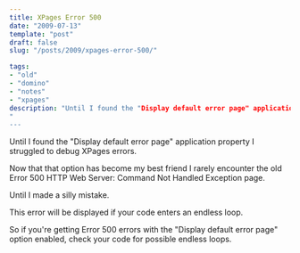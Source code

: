 ```yaml
---
title: XPages Error 500
date: "2009-07-13"
template: "post"
draft: false
slug: "/posts/2009/xpages-error-500/"

tags:
- "old"
- "domino"
- "notes"
- "xpages"
description: "Until I found the "Display default error page" application property I struggled to debug XPages errors."
---
```

Until I found the "Display default error page" application property I struggled to debug XPages errors.

Now that that option has become my best friend I rarely encounter the old Error 500 HTTP Web Server: Command Not Handled Exception page.

Until I made a silly mistake.

This error will be displayed if your code enters an endless loop.

So if you're getting Error 500 errors with the "Display default error page" option enabled, check your code for possible endless loops.